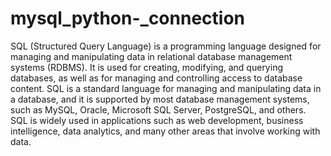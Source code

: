 # mysql_python-_connection
SQL (Structured Query Language) is a programming language designed for managing and manipulating data in relational database management systems (RDBMS). It is used for creating, modifying, and querying databases, as well as for managing and controlling access to database content. SQL is a standard language for managing and manipulating data in a database, and it is supported by most database management systems, such as MySQL, Oracle, Microsoft SQL Server, PostgreSQL, and others. SQL is widely used in applications such as web development, business intelligence, data analytics, and many other areas that involve working with data.
